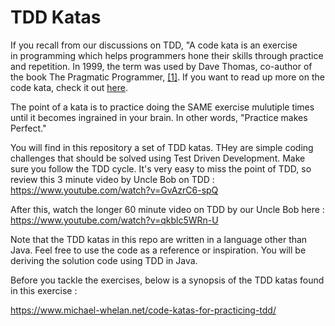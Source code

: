 TDD Katas
=====

If you recall from our discussions on TDD, "A code kata is an exercise in programming which helps programmers hone their skills through practice and repetition.
In 1999, the term was used by Dave Thomas, co-author of the book The Pragmatic Programmer, <a href="https://en.wikipedia.org/wiki/Kata_(programming)">[1]</a>.  If you want to read up more on the code kata, check it out <a href="http://www.peterprovost.org/blog/2012/05/02/kata-the-only-way-to-learn-tdd/">here</a>.   

The point of a kata is to practice doing the SAME exercise mulutiple times until it becomes ingrained in your brain.  In other words, "Practice makes Perfect."  

You will find in this repository a set of TDD katas.  THey are simple coding challenges that should be solved using Test Driven Development.  Make sure you follow the TDD cycle.  It's very easy to miss the point of TDD, so review this 3 minute video by Uncle Bob on TDD : 
https://www.youtube.com/watch?v=GvAzrC6-spQ

After this, watch the longer 60 minute video on TDD by our Uncle Bob here : 
https://www.youtube.com/watch?v=qkblc5WRn-U

Note that the TDD katas in this repo are written in a language other than Java.  Feel free to use the code as a reference or inspiration.  You will be deriving the solution code using TDD in Java.  

Before you tackle the exercises, below is a synopsis of the TDD katas found in this exercise : 

https://www.michael-whelan.net/code-katas-for-practicing-tdd/
